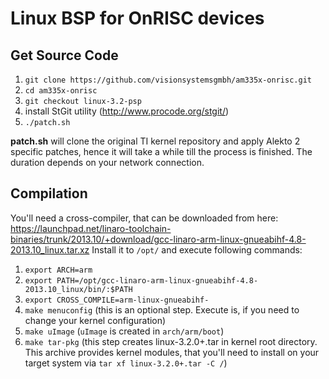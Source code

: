 Linux BSP for OnRISC devices
============================

Get Source Code
---------------

1. `git clone https://github.com/visionsystemsgmbh/am335x-onrisc.git`
2. `cd am335x-onrisc`
3. `git checkout linux-3.2-psp`
4. install StGit utility (http://www.procode.org/stgit/)
5. `./patch.sh`

**patch.sh** will clone the original TI kernel repository and apply Alekto 2 specific patches, hence it
will take a while till the process is finished. The duration depends on your network connection.

Compilation
-----------

You'll need a cross-compiler, that can be downloaded from here:
https://launchpad.net/linaro-toolchain-binaries/trunk/2013.10/+download/gcc-linaro-arm-linux-gnueabihf-4.8-2013.10_linux.tar.xz
Install it to `/opt/` and execute following commands:

1. `export ARCH=arm`
2. `export PATH=/opt/gcc-linaro-arm-linux-gnueabihf-4.8-2013.10_linux/bin/:$PATH`
3. `export CROSS_COMPILE=arm-linux-gnueabihf-`
4. `make menuconfig` (this is an optional step. Execute is, if you need to change your kernel configuration)
5. `make uImage` (`uImage` is created in `arch/arm/boot`)
6. `make tar-pkg` (this step creates linux-3.2.0+.tar in kernel root directory. This archive provides kernel modules, that you'll need to install on your target system via `tar xf linux-3.2.0+.tar -C /`)
